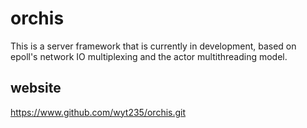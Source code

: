 # orchis
This is a server framework that is currently in development, based on epoll's network IO multiplexing and the actor multithreading model.
## website
https://www.github.com/wyt235/orchis.git

